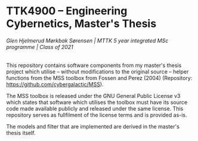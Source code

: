 # TTK4900 – Engineering Cybernetics, Master's Thesis

###### Glen Hjelmerud Mørkbak Sørensen | MTTK 5 year integrated MSc programme | Class of 2021

This repository contains software components from my master's thesis project which utilise – without modifications to the original source – helper functions from the MSS toolbox from Fossen and Perez (2004) (Repository: https://github.com/cybergalactic/MSS). 

The MSS toolbox is released under the GNU General Public License v3 which states that software which utilises the toolbox must have its source code made available publicly and released under the same license. This repository serves as fullfilment of the license terms and is provided as-is. 

The models and filter that are implemented are derived in the master's thesis itself. 
